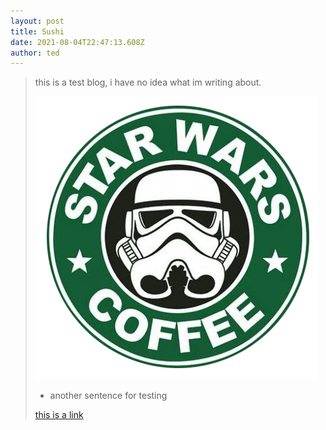 ```yaml
---
layout: post
title: Sushi
date: 2021-08-04T22:47:13.608Z
author: ted
---
```

> this is a test blog, i have no idea what im writing about. 
>
> ![random image](/assets/uploads/959102b4272fffe10d6ff5de4c9c0710a4ebf29f_00.png "what is this")
>
> * another sentence for testing
>
> [this is a link](www.blockstream.com)
